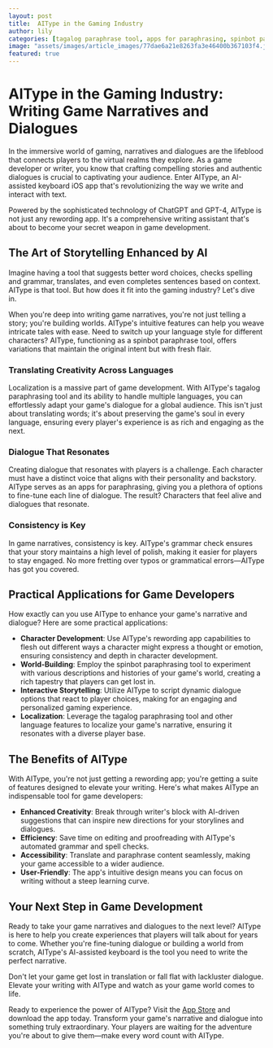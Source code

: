 ```yaml
---
layout: post
title:  AIType in the Gaming Industry
author: lily
categories: [tagalog paraphrase tool, apps for paraphrasing, spinbot paraphrase tool, tagalog paraphrasing tool, re wording app, spinbot paraphrasing tool, rewording app]
image: "assets/images/article_images/77dae6a21e8263fa3e46400b367103f4.jpg"
featured: true
---
```


# AIType in the Gaming Industry: Writing Game Narratives and Dialogues

In the immersive world of gaming, narratives and dialogues are the lifeblood that connects players to the virtual realms they explore. As a game developer or writer, you know that crafting compelling stories and authentic dialogues is crucial to captivating your audience. Enter AIType, an AI-assisted keyboard iOS app that's revolutionizing the way we write and interact with text.

Powered by the sophisticated technology of ChatGPT and GPT-4, AIType is not just any rewording app. It's a comprehensive writing assistant that's about to become your secret weapon in game development.

## The Art of Storytelling Enhanced by AI

Imagine having a tool that suggests better word choices, checks spelling and grammar, translates, and even completes sentences based on context. AIType is that tool. But how does it fit into the gaming industry? Let's dive in.

When you're deep into writing game narratives, you're not just telling a story; you're building worlds. AIType's intuitive features can help you weave intricate tales with ease. Need to switch up your language style for different characters? AIType, functioning as a spinbot paraphrase tool, offers variations that maintain the original intent but with fresh flair.

### Translating Creativity Across Languages

Localization is a massive part of game development. With AIType's tagalog paraphrasing tool and its ability to handle multiple languages, you can effortlessly adapt your game's dialogue for a global audience. This isn't just about translating words; it's about preserving the game's soul in every language, ensuring every player's experience is as rich and engaging as the next.

### Dialogue That Resonates

Creating dialogue that resonates with players is a challenge. Each character must have a distinct voice that aligns with their personality and backstory. AIType serves as an apps for paraphrasing, giving you a plethora of options to fine-tune each line of dialogue. The result? Characters that feel alive and dialogues that resonate.

### Consistency is Key

In game narratives, consistency is key. AIType's grammar check ensures that your story maintains a high level of polish, making it easier for players to stay engaged. No more fretting over typos or grammatical errors—AIType has got you covered.

## Practical Applications for Game Developers

How exactly can you use AIType to enhance your game's narrative and dialogue? Here are some practical applications:

- **Character Development**: Use AIType's rewording app capabilities to flesh out different ways a character might express a thought or emotion, ensuring consistency and depth in character development.
- **World-Building**: Employ the spinbot paraphrasing tool to experiment with various descriptions and histories of your game's world, creating a rich tapestry that players can get lost in.
- **Interactive Storytelling**: Utilize AIType to script dynamic dialogue options that react to player choices, making for an engaging and personalized gaming experience.
- **Localization**: Leverage the tagalog paraphrasing tool and other language features to localize your game's narrative, ensuring it resonates with a diverse player base.

## The Benefits of AIType

With AIType, you're not just getting a rewording app; you're getting a suite of features designed to elevate your writing. Here's what makes AIType an indispensable tool for game developers:

- **Enhanced Creativity**: Break through writer's block with AI-driven suggestions that can inspire new directions for your storylines and dialogues.
- **Efficiency**: Save time on editing and proofreading with AIType's automated grammar and spell checks.
- **Accessibility**: Translate and paraphrase content seamlessly, making your game accessible to a wider audience.
- **User-Friendly**: The app's intuitive design means you can focus on writing without a steep learning curve.

## Your Next Step in Game Development

Ready to take your game narratives and dialogues to the next level? AIType is here to help you create experiences that players will talk about for years to come. Whether you're fine-tuning dialogue or building a world from scratch, AIType's AI-assisted keyboard is the tool you need to write the perfect narrative.

Don't let your game get lost in translation or fall flat with lackluster dialogue. Elevate your writing with AIType and watch as your game world comes to life.

Ready to experience the power of AIType? Visit the [App Store](https://apps.apple.com/us/app/aitype-grammar-check-keyboard/id6469163944) and download the app today. Transform your game's narrative and dialogue into something truly extraordinary. Your players are waiting for the adventure you're about to give them—make every word count with AIType.